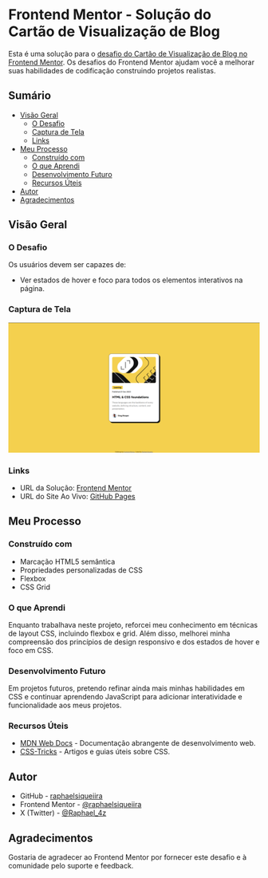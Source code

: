# Frontend Mentor - Solução do Cartão de Visualização de Blog

Esta é uma solução para o [desafio do Cartão de Visualização de Blog no Frontend Mentor](https://www.frontendmentor.io/challenges/blog-preview-card-ckPaj01IcS). Os desafios do Frontend Mentor ajudam você a melhorar suas habilidades de codificação construindo projetos realistas.

## Sumário

- [Visão Geral](#visão-geral)
  - [O Desafio](#o-desafio)
  - [Captura de Tela](#captura-de-tela)
  - [Links](#links)
- [Meu Processo](#meu-processo)
  - [Construído com](#construído-com)
  - [O que Aprendi](#o-que-aprendi)
  - [Desenvolvimento Futuro](#desenvolvimento-futuro)
  - [Recursos Úteis](#recursos-úteis)
- [Autor](#autor)
- [Agradecimentos](#agradecimentos)

## Visão Geral

### O Desafio

Os usuários devem ser capazes de:

- Ver estados de hover e foco para todos os elementos interativos na página.

### Captura de Tela

![Captura de Tela](assets/images/screenshot.png)

### Links

- URL da Solução: [Frontend Mentor]([https://github.com/raphaelsiqueiira/blog-preview-card-main](https://www.frontendmentor.io/solutions/carto-de-visualizao-do-blog-zIXtAQjTFz))
- URL do Site Ao Vivo: [GitHub Pages](https://raphaelsiqueiira.github.io/blog-preview-card-main/)

## Meu Processo

### Construído com

- Marcação HTML5 semântica
- Propriedades personalizadas de CSS
- Flexbox
- CSS Grid

### O que Aprendi

Enquanto trabalhava neste projeto, reforcei meu conhecimento em técnicas de layout CSS, incluindo flexbox e grid. Além disso, melhorei minha compreensão dos princípios de design responsivo e dos estados de hover e foco em CSS.

### Desenvolvimento Futuro

Em projetos futuros, pretendo refinar ainda mais minhas habilidades em CSS e continuar aprendendo JavaScript para adicionar interatividade e funcionalidade aos meus projetos.

### Recursos Úteis

- [MDN Web Docs](https://developer.mozilla.org/) - Documentação abrangente de desenvolvimento web.
- [CSS-Tricks](https://css-tricks.com/) - Artigos e guias úteis sobre CSS.

## Autor


- GitHub - [raphaelsiqueiira](https://github.com/raphaelsiqueiira)
- Frontend Mentor - [@raphaelsiqueiira](https://www.frontendmentor.io/profile/raphaelsiqueiira)
- X (Twitter) - [@Raphael_4z](https://x.com/Raphael_4z)

## Agradecimentos

Gostaria de agradecer ao Frontend Mentor por fornecer este desafio e à comunidade pelo suporte e feedback.
